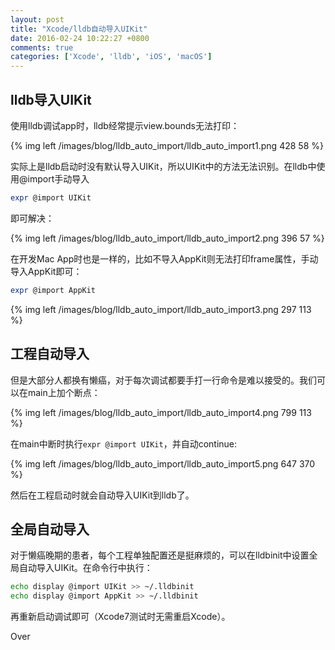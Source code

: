 ```yaml
---
layout: post
title: "Xcode/lldb自动导入UIKit"
date: 2016-02-24 10:22:27 +0800
comments: true
categories: ['Xcode', 'lldb', 'iOS', 'macOS']
---
```


## lldb导入UIKit

使用lldb调试app时，lldb经常提示view.bounds无法打印：  

{% img left /images/blog/lldb_auto_import/lldb_auto_import1.png 428 58 %}  

实际上是lldb启动时没有默认导入UIKit，所以UIKit中的方法无法识别。在lldb中使用@import手动导入

```bash
expr @import UIKit
```

即可解决：  

{% img left /images/blog/lldb_auto_import/lldb_auto_import2.png 396 57 %}  

在开发Mac App时也是一样的，比如不导入AppKit则无法打印frame属性，手动导入AppKit即可：  

```bash
expr @import AppKit
```

{% img left /images/blog/lldb_auto_import/lldb_auto_import3.png 297 113 %}  

## 工程自动导入

但是大部分人都换有懒癌，对于每次调试都要手打一行命令是难以接受的。我们可以在main上加个断点：  

{% img left /images/blog/lldb_auto_import/lldb_auto_import4.png 799 113 %}  

在main中断时执行`expr @import UIKit`，并自动continue:  

{% img left /images/blog/lldb_auto_import/lldb_auto_import5.png 647 370 %}  

然后在工程启动时就会自动导入UIKit到lldb了。  

## 全局自动导入

对于懒癌晚期的患者，每个工程单独配置还是挺麻烦的，可以在lldbinit中设置全局自动导入UIKit。在命令行中执行：  

```bash
echo display @import UIKit >> ~/.lldbinit
echo display @import AppKit >> ~/.lldbinit
```

再重新启动调试即可（Xcode7测试时无需重启Xcode）。  

Over
